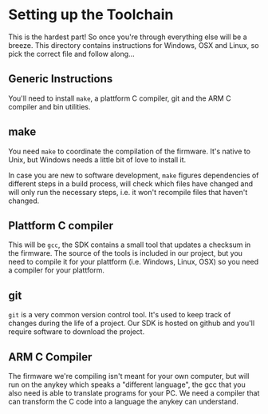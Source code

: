 # Setting up the Toolchain

This is the hardest part! So once you're through everything else will
be a breeze. This directory contains instructions for Windows, OSX and
Linux, so pick the correct file and follow along...

## Generic Instructions

You'll need to install `make`, a plattform C compiler, git and the ARM C compiler and bin utilities.

## make

You need `make` to coordinate the compilation of the firmware. It's native to Unix, but Windows needs a little bit of love to install it.

In case you are new to software development, `make` figures dependencies of different steps in a build process, will check which files have changed and will only run the necessary steps, i.e. it won't recompile files that haven't changed.

## Plattform C compiler

This will be `gcc`, the SDK contains a small tool that updates a checksum in the firmware. The source of the tools is
included in our project, but you need to compile it for your plattform (i.e. Windows, Linux, OSX) so you need a compiler for your plattform.

## git

`git` is a very common version control tool. It's used to keep track of changes during the life of a project. Our SDK is hosted on github and you'll require software to download the project.

## ARM C Compiler

The firmware we're compiling isn't meant for your own computer, but will run on the anykey which speaks a "different language", the gcc that you also need is able to translate programs for your PC. We need a compiler that can transform the C code into a language the anykey can understand.

